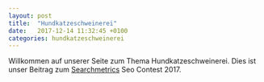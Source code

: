 ```yaml
---
layout: post
title:  "Hundkatzeschweinerei"
date:   2017-12-14 11:32:45 +0100
categories: hundkatzeschweinerei
---
```

Willkommen auf unserer Seite zum Thema Hundkatzeschweinerei. Dies ist unser Beitrag zum [Searchmetrics][searchmetrics] Seo Contest 2017.

[searchmetrics]: https://searchmetrics.com